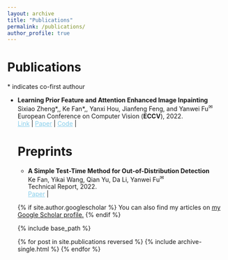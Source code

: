 ```yaml
---
layout: archive
title: "Publications"
permalink: /publications/
author_profile: true
---
```


# Publications

<style>
        a.blue-text {
        color: #87CEEB;
    }
</style>

<a>*</a> indicates co-first authour

<ul>

<li>
<p><b>Learning Prior Feature and Attention Enhanced Image Inpainting</b>
<br />Sixiao Zheng<a>*</a>,, Ke Fan<a>*</a>,, Yanxi Hou, Jianfeng Feng, and Yanwei Fu<sup><a title='Corresponding author'>✉</a></sup>
<br /> European Conference on Computer Vision (<strong>ECCV</strong>), 2022. <br /> 
<a href="https://ieeexplore.ieee.org/document/9720078" class="blue-text">Link</a> |
<a href="https://arxiv.org/pdf/2202.09784.pdf" class="blue-text">Paper</a> |
<a href="https://github.com/sixiaozheng/EVT-K-means" class="blue-text">Code</a> |

</p>
</li>


# Preprints

<ul>
<li>
<p><b>A Simple Test-Time Method for Out-of-Distribution Detection
</b>
<br />Ke Fan, Yikai Wang, Qian Yu, Da Li, Yanwei Fu<sup><a title='Corresponding author'>✉</a></sup>
<br /> Technical Report, 2022. <br /> 
<a href="https://arxiv.org/abs/2207.08210" class="blue-text">Paper</a> |
</p>
</li>

</ul>

{% if site.author.googlescholar %}
  You can also find my articles on <u><a href="{{https://scholar.google.com/citations?user=426Vf3kAAAAJ}}">my Google Scholar profile</a>.</u>
{% endif %}

{% include base_path %}

{% for post in site.publications reversed %}
  {% include archive-single.html %}
{% endfor %}